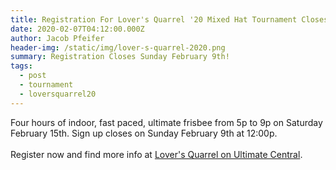 ```yaml
---
title: Registration For Lover's Quarrel '20 Mixed Hat Tournament Closes Soon!
date: 2020-02-07T04:12:00.000Z
author: Jacob Pfeifer
header-img: /static/img/lover-s-quarrel-2020.png
summary: Registration Closes Sunday February 9th!
tags:
  - post
  - tournament
  - loversquarrel20
---
```

Four hours of indoor, fast paced, ultimate frisbee from 5p to 9p on Saturday February 15th. Sign up closes on Sunday February 9th at 12:00p.\
\
Register now and find more info at [Lover's Quarrel on Ultimate Central](https://ultimatecentral.com/e/lovers-quarrel-2020).